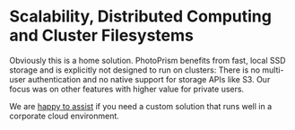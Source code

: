 # Scalability, Distributed Computing and Cluster Filesystems 

Obviously this is a home solution. PhotoPrism benefits from fast, local SSD storage
and is explicitly not designed to run on clusters: 
There is no multi-user authentication and no native support for storage APIs like S3.
Our focus was on other features with higher value for private users.

We are [happy to assist](../contact.md) if you need a custom solution that runs well 
in a corporate cloud environment.
